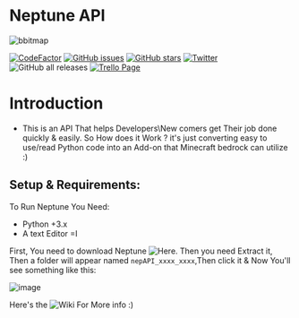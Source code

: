 # Neptune API
![bbitmap](https://user-images.githubusercontent.com/61835816/116114564-ff20fa80-a6a8-11eb-8b30-a48b5eb68522.png)


[![CodeFactor](https://www.codefactor.io/repository/github/retr0cube/neptune_api/badge?s=3f25710169050d483efe0bdb36882f808fb2f5de)](https://www.codefactor.io/repository/github/retr0cube/neptune_api) [![GitHub issues](https://img.shields.io/github/issues/retr0cube/neptune_api)](https://github.com/retr0cube/neptune_api/issues) [![GitHub stars](https://img.shields.io/github/stars/retr0cube/neptune_api)](https://github.com/retr0cube/neptune_api.git/stargazers) [![Twitter](https://img.shields.io/twitter/url?style=social&url=https%3A%2F%2Ftwitter.com%2FPillagerThe%2F)](https://twitter.com/intent/tweet?text=Wow:&url=https%3A%2F%2Fgithub.com%2Fretr0cube%2Fneptune_api.git) ![GitHub all releases](https://img.shields.io/github/downloads/retr0cube/neptune_api/total?style=for-the-badge)  [![Trello Page](https://img.shields.io/trello/b/XlC2RPAw/neptune-plans-board?style=for-the-badge)](https://trello.com/b/XlC2RPAw/neptune-plans-board)

# Introduction
 - This is an API That helps Developers\New comers get Their job done quickly & easily. So How does it Work ? it's just converting easy to use/read Python code into an Add-on that Minecraft bedrock can utilize :)
## Setup & Requirements:

To Run Neptune You Need:

- Python +3.x
- A text Editor =I

First, You need to download Neptune ![Here](https://github.com/retr0cube/neptune_api/releases). Then you need Extract it, Then a folder will appear named `nepAPI_xxxx_xxxx`,Then click it & Now You'll see something like this:

![image](https://user-images.githubusercontent.com/61835816/124489292-b8d2d080-dda8-11eb-84fc-fb3a09aa735f.png)

Here's the ![Wiki](https://github.com/retr0cube/neptune_api/wiki) For More info :)


 


